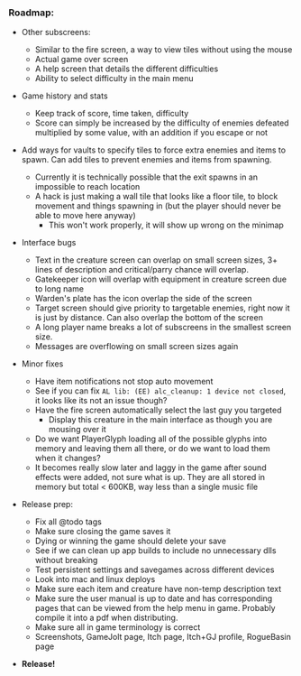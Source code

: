 ### **Roadmap:**
 * Other subscreens:
    * Similar to the fire screen, a way to view tiles without using the mouse
    * Actual game over screen
    * A help screen that details the different difficulties
    * Ability to select difficulty in the main menu

 * Game history and stats
    * Keep track of score, time taken, difficulty
    * Score can simply be increased by the difficulty of enemies defeated multiplied by some value, with an addition if you escape or not

 * Add ways for vaults to specify tiles to force extra enemies and items to spawn. Can add tiles to prevent enemies and items from spawning.
   * Currently it is technically possible that the exit spawns in an impossible to reach location
   * A hack is just making a wall tile that looks like a floor tile, to block movement and things spawning in (but the player should never be able to move here anyway)
     * This won't work properly, it will show up wrong on the minimap

 * Interface bugs
   * Text in the creature screen can overlap on small screen sizes, 3+ lines of description and critical/parry chance will overlap.
   * Gatekeeper icon will overlap with equipment in creature screen due to long name
   * Warden's plate has the icon overlap the side of the screen
   * Target screen should give priority to targetable enemies, right now it is just by distance. Can also overlap the bottom of the screen
   * A long player name breaks a lot of subscreens in the smallest screen size.
   * Messages are overflowing on small screen sizes again

 * Minor fixes
   * Have item notifications not stop auto movement
   * See if you can fix `AL lib: (EE) alc_cleanup: 1 device not closed`, it looks like its not an issue though?
   * Have the fire screen automatically select the last guy you targeted
     * Display this creature in the main interface as though you are mousing over it
   * Do we want PlayerGlyph loading all of the possible glyphs into memory and leaving them all there, or do we want to load them when it changes?
   * It becomes really slow later and laggy in the game after sound effects were added, not sure what is up. They are all stored in memory but total < 600KB, way less than a single music file

 * Release prep:
   * Fix all @todo tags
   * Make sure closing the game saves it
   * Dying or winning the game should delete your save
   * See if we can clean up app builds to include no unnecessary dlls without breaking
   * Test persistent settings and savegames across different devices
   * Look into mac and linux deploys
   * Make sure each item and creature have non-temp description text
   * Make sure the user manual is up to date and has corresponding pages that can be viewed from the help menu in game. Probably compile it into a pdf when distributing.
   * Make sure all in game terminology is correct
   * Screenshots, GameJolt page, Itch page, Itch+GJ profile, RogueBasin page

 * **Release!**
